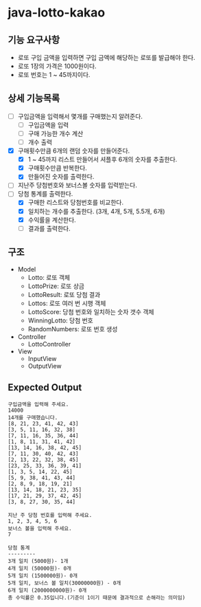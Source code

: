 # java-lotto-kakao

## 기능 요구사항
* 로또 구입 금액을 입력하면 구입 금액에 해당하는 로또를 발급해야 한다.
* 로또 1장의 가격은 1000원이다.
* 로또 번호는 1 ~ 45까지이다.

## 상세 기능목록
- [ ] 구입금액을 입력해서 몇개를 구매했는지 알려준다.
  - [ ] 구입금액을 입력
  - [ ] 구매 가능한 개수 계산
  - [ ] 개수 출력
- [x] 구매횟수만큼 6개의 랜덤 숫자를 만들어준다.
  - [x] 1 ~ 45까지 리스트 만들어서 셔플후 6개의 숫자를 추출한다.
  - [x] 구매횟수만큼 반복한다.
  - [x] 만들어진 숫자를 출력한다.
- [ ] 지난주 당첨번호와 보너스볼 숫자를 입력받는다.
- [ ] 당첨 통계를 출력한다.
  - [x] 구매한 리스트와 당첨번호를 비교한다.
  - [x] 일치하는 개수를 추출한다. (3개, 4개, 5개, 5.5개, 6개)
  - [x] 수익률을 계산한다.
  - [ ] 결과를 출력한다.

## 구조
* Model
  * Lotto: 로또 객체
  * LottoPrize: 로또 상금
  * LottoResult: 로또 당첨 결과
  * Lottos: 로또 여러 번 시행 객체
  * LottoScore: 당첨 번호와 일치하는 숫자 갯수 객체
  * WinningLotto: 당첨 번호
  * RandomNumbers: 로또 번호 생성
* Controller
  * LottoController
* View
  * InputView
  * OutputView

## Expected Output
```
구입금액을 입력해 주세요.
14000
14개를 구매했습니다.
[8, 21, 23, 41, 42, 43]
[3, 5, 11, 16, 32, 38]
[7, 11, 16, 35, 36, 44]
[1, 8, 11, 31, 41, 42]
[13, 14, 16, 38, 42, 45]
[7, 11, 30, 40, 42, 43]
[2, 13, 22, 32, 38, 45]
[23, 25, 33, 36, 39, 41]
[1, 3, 5, 14, 22, 45]
[5, 9, 38, 41, 43, 44]
[2, 8, 9, 18, 19, 21]
[13, 14, 18, 21, 23, 35]
[17, 21, 29, 37, 42, 45]
[3, 8, 27, 30, 35, 44]

지난 주 당첨 번호를 입력해 주세요.
1, 2, 3, 4, 5, 6
보너스 볼을 입력해 주세요.
7

당첨 통계
---------
3개 일치 (5000원)- 1개
4개 일치 (50000원)- 0개
5개 일치 (1500000원)- 0개
5개 일치, 보너스 볼 일치(30000000원) - 0개
6개 일치 (2000000000원)- 0개
총 수익률은 0.35입니다.(기준이 1이기 때문에 결과적으로 손해라는 의미임)
```